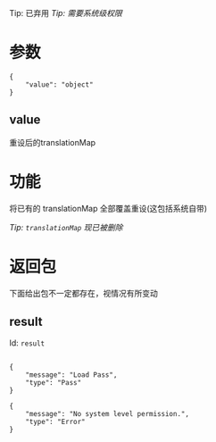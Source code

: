 Tip: 已弃用
_Tip: 需要系统级权限_
# 参数
```
{
    "value": "object"
}
```
## value
重设后的translationMap
# 功能
将已有的 translationMap 全部覆盖重设(这包括系统自带)

_Tip: `translationMap` 现已被删除_
# 返回包
下面给出包不一定都存在，视情况有所变动

## result
Id: `result`

```

{
    "message": "Load Pass",
    "type": "Pass"
}

{
    "message": "No system level permission.",
    "type": "Error"
}

```
